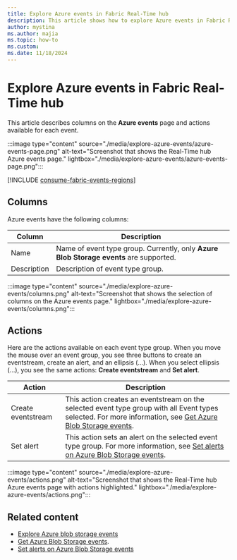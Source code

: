 ```yaml
---
title: Explore Azure events in Fabric Real-Time hub
description: This article shows how to explore Azure events in Fabric Real-Time hub. It provides details on the Azure events page in the Real-Time hub user interface.
author: mystina
ms.author: majia
ms.topic: how-to
ms.custom:
ms.date: 11/18/2024
---
```


# Explore Azure events in Fabric Real-Time hub


This article describes columns on the **Azure events** page and actions available for each event. 

:::image type="content" source="./media/explore-azure-events/azure-events-page.png" alt-text="Screenshot that shows the Real-Time hub Azure events page." lightbox="./media/explore-azure-events/azure-events-page.png":::

[!INCLUDE [consume-fabric-events-regions](./includes/consume-fabric-events-regions.md)]

## Columns

Azure events have the following columns:

| Column | Description |
| ------ | ----------- |
| Name | Name of event type group. Currently, only **Azure Blob Storage events** are supported.|
| Description | Description of event type group. |

:::image type="content" source="./media/explore-azure-events/columns.png" alt-text="Screenshot that shows the selection of columns on the Azure events page." lightbox="./media/explore-azure-events/columns.png":::

## Actions

Here are the actions available on each event type group. When you move the mouse over an event group, you see three buttons to create an eventstream, create an alert, and an ellipsis (...). When you select ellipsis (...), you see the same actions: **Create eventstream** and **Set alert**.

| Action | Description |
| ------ | ----------- |
| Create eventstream | This action creates an eventstream on the selected event type group with all Event types selected. For more information, see [Get Azure Blob Storage events](get-azure-blob-storage-events.md). |
| Set alert | This action sets an alert on the selected event type group. For more information, see [Set alerts on Azure Blob Storage events](set-alerts-azure-blob-storage-events.md). |

:::image type="content" source="./media/explore-azure-events/actions.png" alt-text="Screenshot that shows the Real-Time hub Azure events page with actions highlighted." lightbox="./media/explore-azure-events/actions.png":::

## Related content
- [Explore Azure blob storage events](explore-azure-blob-storage-events.md)
- [Get Azure Blob Storage events](get-azure-blob-storage-events.md).
- [Set alerts on Azure Blob Storage events](set-alerts-azure-blob-storage-events.md)
